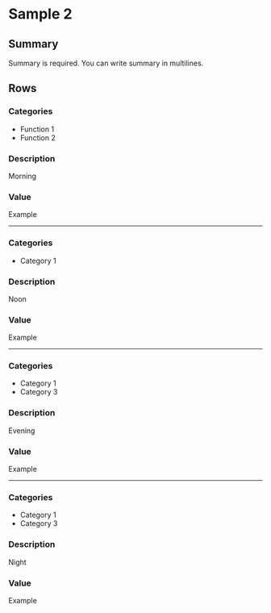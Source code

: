 # Sample 2

## Summary

Summary is required.
You can write summary in multilines.

## Rows

### Categories

- Function 1
- Function 2

### Description

Morning

### Value

Example

---

### Categories

- Category 1

### Description

Noon

### Value

Example

---

### Categories

- Category 1
- Category 3

### Description

Evening

### Value

Example

---

### Categories

- Category 1
- Category 3

### Description

Night

### Value

Example
